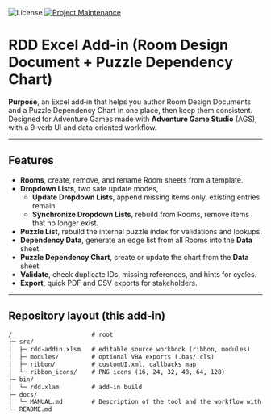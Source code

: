 ![License](https://img.shields.io/badge/license-MIT-blue)
[![Project Maintenance](https://img.shields.io/maintenance/yes/2025.svg)](https://github.com/byte-ranger-software/rdd-excel-addin 'GitHub Repository')

# RDD Excel Add‑in (Room Design Document + Puzzle Dependency Chart)

**Purpose**, an Excel add‑in that helps you author Room Design Documents and a Puzzle Dependency Chart in one place, then keep them consistent.  
Designed for Adventure Games made with **Adventure Game Studio** (AGS), with a 9‑verb UI and data‑oriented workflow.

---

## Features

- **Rooms**, create, remove, and rename Room sheets from a template.
- **Dropdown Lists**, two safe update modes,
  - **Update Dropdown Lists**, append missing items only, existing entries remain.
  - **Synchronize Dropdown Lists**, rebuild from Rooms, remove items that no longer exist.  
- **Puzzle List**, rebuild the internal puzzle index for validations and lookups.  
- **Dependency Data**, generate an edge list from all Rooms into the **Data** sheet.  
- **Puzzle Dependency Chart**, create or update the chart from the **Data** sheet.  
- **Validate**, check duplicate IDs, missing references, and hints for cycles.  
- **Export**, quick PDF and CSV exports for stakeholders.  

---

## Repository layout (this add‑in)

```txt
/                      # root
├─ src/
│  ├─ rdd-addin.xlsm   # editable source workbook (ribbon, modules)
│  ├─ modules/         # optional VBA exports (.bas/.cls)
│  ├─ ribbon/          # customUI.xml, callbacks map
│  └─ ribbon_icons/    # PNG icons (16, 24, 32, 48, 64, 128)
├─ bin/
│  └─ rdd.xlam         # add‑in build
├─ docs/
│  └─ MANUAL.md        # Description of the tool and the workflow with the tool
└─ README.md
```

